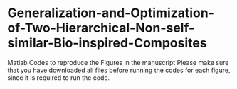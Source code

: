 # Generalization-and-Optimization-of-Two-Hierarchical-Non-self-similar-Bio-inspired-Composites
Matlab Codes to reproduce the Figures in the manuscript
Please make sure that you have downloaded all files before running the codes for each figure, since it is required to run the code.
